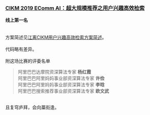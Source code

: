 ### [CIKM 2019 EComm AI：超大规模推荐之用户兴趣高效检索](https://tianchi.aliyun.com/competition/entrance/231721/introduction)
**线上第一名**<br/>
<br/><br/>
方案简述见[江离CIKM用户兴趣高效检索方案简述](http://jiangliclub.com/article?article_id=60)。<br/><br/>
代码略有差异。<br/><br/>
附这场比赛的评委名单<br/>
>阿里巴巴达摩院资深算法专家 **杨红霞**<br/>
>阿里巴巴阿里妈妈事业部资深算法专家 **许俭**<br/>
>阿里巴巴阿里妈妈事业部资深算法专家 **李晗**<br/>
>阿里巴巴搜索推荐事业部资深算法专家 **欧文武**<br/>
<br/>
且复穹庐拜，会向藁街逢。<br/>
